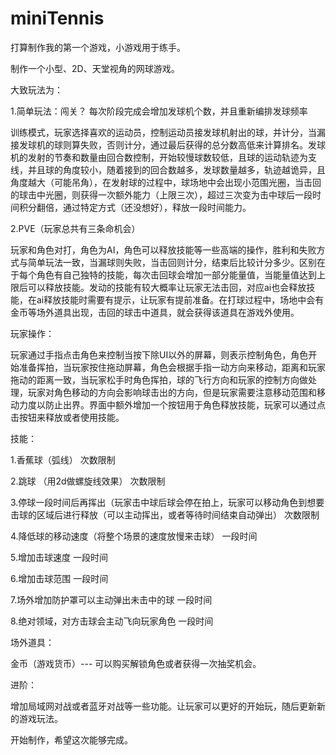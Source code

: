 # miniTennis

打算制作我的第一个游戏，小游戏用于练手。

制作一个小型、2D、天堂视角的网球游戏。

大致玩法为：

1.简单玩法：闯关？ 每次阶段完成会增加发球机个数，并且重新编排发球频率

训练模式，玩家选择喜欢的运动员，控制运动员接发球机射出的球，并计分，当漏接发球机的球则算失败，否则计分，通过最后获得的总分数高低来计算排名。发球机的发射的节奏和数量由回合数控制，开始较慢球数较低，且球的运动轨迹为支线，并且球的角度较小，随着接到的回合数越多，发球数量越多，轨迹越诡异，且角度越大（可能吊角），在发射球的过程中，球场地中会出现小范围光圈，当击回的球击中光圈，则获得一次额外能力（上限三次），超过三次变为击中球后一段时间积分翻倍，通过特定方式（还没想好），释放一段时间能力。



2.PVE（玩家总共有三条命机会）

玩家和角色对打，角色为AI，角色可以释放技能等一些高端的操作，胜利和失败方式与简单玩法一致，当漏球则失败，当击回则计分，结束后比较计分多少。区别在于每个角色有自己独特的技能，每次击回球会增加一部分能量值，当能量值达到上限后可以释放技能。发动的技能有较大概率让玩家无法击回，对应ai也会释放技能，在ai释放技能时需要有提示，让玩家有提前准备。在打球过程中，场地中会有金币等场外道具出现，击回的球击中道具，就会获得该道具在游戏外使用。



玩家操作：

玩家通过手指点击角色来控制当按下除UI以外的屏幕，则表示控制角色，角色开始准备挥拍，当玩家按住拖动屏幕，角色会根据手指一动方向来移动，距离和玩家拖动的距离一致，当玩家松手时角色挥拍，球的飞行方向和玩家的控制方向做处理，玩家对角色移动的方向会影响球击出的方向，但是玩家需要注意移动范围和移动力度以防止出界。界面中额外增加一个按钮用于角色释放技能，玩家可以通过点击按钮来释放或者使用技能。



技能：

1.香蕉球（弧线）   次数限制

2.跳球  （用2d做螺旋线效果）    次数限制

3.停球一段时间后再挥出（玩家击中球后球会停在拍上，玩家可以移动角色到想要击球的区域后进行释放（可以主动挥出，或者等待时间结束自动弹出） 次数限制

4.降低球的移动速度（将整个场景的速度放慢来击球）    一段时间

5.增加击球速度                                                        一段时间

6.增加击球范围                                                       一段时间

7.场外增加防护罩可以主动弹出未击中的球         一段时间

8.绝对领域，对方击球会主动飞向玩家角色         一段时间



场外道具：

金币（游戏货币）--- 可以购买解锁角色或者获得一次抽奖机会。



进阶：

增加局域网对战或者蓝牙对战等一些功能。让玩家可以更好的开始玩，随后更新新的游戏玩法。



开始制作，希望这次能够完成。